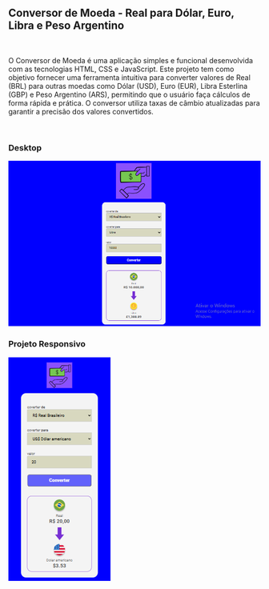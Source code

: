 <H2>Conversor de Moeda - Real para Dólar, Euro, Libra e Peso Argentino</H2>
<BR>
<P>O Conversor de Moeda é uma aplicação simples e funcional desenvolvida com as tecnologias HTML, CSS e JavaScript. Este projeto tem como objetivo fornecer uma ferramenta intuitiva para converter valores de Real (BRL) para outras moedas como Dólar (USD), Euro (EUR), Libra Esterlina (GBP) e Peso Argentino (ARS), permitindo que o usuário faça cálculos de forma rápida e prática. O conversor utiliza taxas de câmbio atualizadas para garantir a precisão dos valores convertidos.</P>
<br>
<h3>Desktop</h3>
<img src="https://github.com/Gildo33/Conversor-de-Moedas/blob/main/assets/Desktop-Conversor.png?raw=true">
<br>
<h3>Projeto Responsivo</h3>
<img src="https://github.com/Gildo33/Conversor-de-Moedas/blob/main/assets/Conversor%20de%20moedas%20responsivo.png?raw=true">
